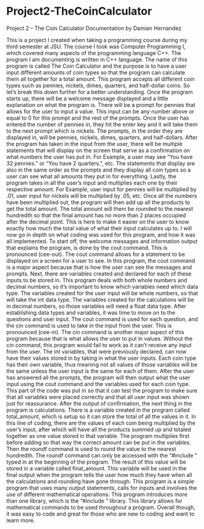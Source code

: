 # Project2-TheCoinCalculator

Project 2 – The Coin Calculator Documentation by Damian Hernandez

This is a project I created when taking a programming course during my third semester at JSU. The course I took was Computer Programming I, which covered many aspects of the programming language C++. The program I am documenting is written in C++ language. The name of this program is called The Coin Calculator and the purpose is to have a user input different amounts of coin types so that the program can calculate them all together for a total amount. This program accepts all different coin types such as pennies, nickels, dimes, quarters, and half-dollar coins. So let’s break this down further for a better understanding. Once the program starts up, there will be a welcome message displayed and a little explanation on what the program is. There will be a prompt for pennies that allows for the user to input a value. This input can be any number above or equal to 0 for this prompt and the rest of the prompts. Once the user has entered the number of pennies in, they hit the enter key and it will take them to the next prompt which is nickels. The prompts, in the order they are displayed in, will be pennies, nickels, dimes, quarters, and half-dollars. After the program has taken in the input from the user, there will be multiple statements that will display on the screen that serve as a confirmation on what numbers the user has put in. For Example, a user may see “You have 32 pennies.” or “You have 2 quarters.”, etc. The statements that display are also in the same order as the prompts and they display all coin types so a user can see what all amounts they put in for everything. Lastly, the program takes in all the user’s input and multiplies each one by their respective amount. For Example, user input for pennies will be multiplied by .01, user input for nickels will be multiplied by .05, etc. Once all the numbers have been multiplied out, the program will then add up all the products to get the total amount. The total amount will them be rounded to the nearest hundredth so that the final amount has no more than 2 places occupied after the decimal point. This is here to make it easier on the user to know exactly how much the total value of what their input calculates up to. I will now go in depth on what coding was used for this program, and how it was all implemented. To start off, the welcome messages and information output that explains the program, is done by the cout command. This is pronounced (cee-out). The cout command allows for a statement to be displayed on a screen for a user to see. In this program, the cout command is a major aspect because that is how the user can see the messages and prompts. Next, there are variables created and declared for each of these inputs to be stored in. This program deals with both whole numbers and decimal numbers, so it’s important to know which variables need which data type. The variables created for the user input will be whole numbers, so that will take the int data type. The variables created for the calculations will be in decimal numbers, so those variables will need a float data type. After establishing data types and variables, it was time to move on to the questions and user input. The cout command is used for each question, and the cin command is used to take in the input from the user. This is pronounced (cee-in). The cin command is another major aspect of this program because that is what allows the user to put in values. Without the cin command, this program would fail to work as it can’t receive any input from the user. The int variables, that were previously declared, can now have their values stored in by taking in what the user inputs. Each coin type has their own variable, thus meaning not all values of those variables will be the same unless the user input is the same for each of them. After the user has answered all the prompts, the program will then output what the user input using the cout command and the variables used for each coin type. This part of the code was put in so that it can test the program to make sure that all variables were placed correctly and that all user input was shown just for reassurance. After the output of confirmation, the next thing in the program is calculations. There is a variable created in the program called total_amount, which is setup so it can store the total of all the values in it. In this line of coding, there are the values of each coin being multiplied by the user’s input, after which will have all the products summed up and totaled together as one value stored in that variable. The program multiplies first before adding so that way the correct amount can be put in the variables. Then the roundf command is used to round the value to the nearest hundredth. The roundf command can only be accessed with the “#include <cmath>” typed in at the beginning of the program. The result of this value will be stored in a variable called final_amount. This variable will be used in the final output when the program tells the user how much they have when all the calculations and rounding have gone through. This program is a simple program that uses many output statements, calls for inputs and involves the use of different mathematical operations. This program introduces more than one library, which is the “#include <cmath>” library. This library allows for mathematical commands to be used throughout a program. Overall though, it was easy to code and great for those who are new to coding and want to learn more.

